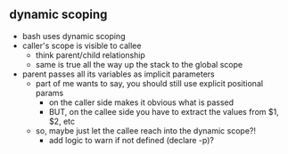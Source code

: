 ## dynamic scoping

- bash uses dynamic scoping
- caller's scope is visible to callee
  - think parent/child relationship
  - same is true all the way up the stack to the global scope
- parent passes all its variables as implicit parameters
    - part of me wants to say, you should still use explicit positional params
        - on the caller side makes it obvious what is passed
        - BUT, on the callee side you have to extract the values from $1, $2, etc
    - so, maybe just let the callee reach into the dynamic scope?!
        - add logic to warn if not defined (declare -p)?
